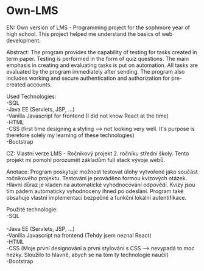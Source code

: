 # Own-LMS
EN: Own version of LMS - Programming project for the sophmore year of high school. This project helped me understand the basics of web development.

Abstract: The program provides the capability of testing for tasks created in term paper. Testing is performed in the form of quiz questions. The main emphasis in creating and evaluating tasks is put on automation. All tasks are evaluated by the program immediately after sending. The program also includes working and secure authentication and authorization for pre-created accounts.

Used Technologies: <br>
-SQL <br>
-Java EE (Servlets, JSP, ...)<br>
-Vanilla Javascript for frontend (I did not know React at the time)<br>
-HTML<br>
-CSS (first time designing a styling --> not looking very well. It's purpose is therefore solely my learning of these technologies)<br>
-Bootstrap

CZ: Vlastní verze LMS - Ročníkový projekt 2. ročníku střední školy. Tento projekt mi pomohl porozumět základům full stack vývoje webů.

Anotace: Program poskytuje možnost testovat úlohy vytvořené jako součást ročníkového projektu. Testování je prováděno formou kvízových otázek. Hlavní důraz je kladen na automatické vyhodnocování odpovědí. Kvízy jsou tím pádem automaticky vyhodnoceny ihned po odeslání. Program také obsahuje vlastní implementaci bezpečné a funkční lokální autentifikace.

Použité technologie: <br>
-SQL <br><br>
-Java EE (Servlets, JSP, ...)<br>
-Vanilla Javascript na frontend (Tehdy jsem neznal React)<br>
-HTML<br>
-CSS (Moje první designování a první stylování s CSS --> nevypadá to moc hezky. Sloužilo to hlavně, abych se na tom ty technologie naučil)<br>
-Bootstrap
